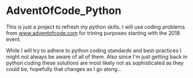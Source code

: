 # AdventOfCode_Python
This is just a project to refresh my python skills. I will use coding problems from www.adventofcode.com for trining purposes starting with the 2018 event.

While I will try to adhere to python coding standards and best-practices I might not always be aware of all of them.
Also since I'm just getting back in python coding these solutions are most likely not as sophisticated as they could be, hopefully that changes as I go along...

